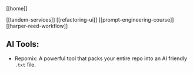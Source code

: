 [[home]]

[[tandem-services]]
[[refactoring-ui]]
[[prompt-engineering-course]]
[[harper-reed-workflow]]

## AI Tools:

- Repomix: A powerful tool that packs your entire repo into an AI friendly `.txt` file.
